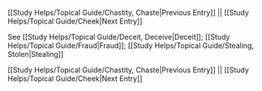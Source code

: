 [[Study Helps/Topical Guide/Chastity, Chaste|Previous Entry]]  ||  [[Study Helps/Topical Guide/Cheek|Next Entry]]

 See [[Study Helps/Topical Guide/Deceit, Deceive|Deceit]]; [[Study Helps/Topical Guide/Fraud|Fraud]]; [[Study Helps/Topical Guide/Stealing, Stolen|Stealing]]

[[Study Helps/Topical Guide/Chastity, Chaste|Previous Entry]]  ||  [[Study Helps/Topical Guide/Cheek|Next Entry]]
